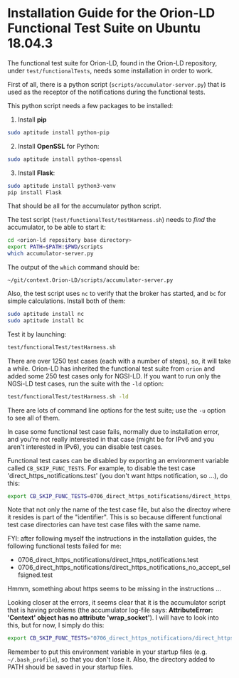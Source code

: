 # Installation Guide for the Orion-LD Functional Test Suite on Ubuntu 18.04.3

The functional test suite for Orion-LD, found in the Orion-LD repository, under `test/functionalTests`, needs some installation in order to work.

First of all, there is a python script (`scripts/accumulator-server.py`) that is used as the receptor of the notifications during the functional tests.

This python script needs a few packages to be installed:

1. Install **pip**
```bash
sudo aptitude install python-pip
```

2. Install **OpenSSL** for Python:
```bash
sudo aptitude install python-openssl
```

3. Install **Flask**:
```bash
sudo aptitude install python3-venv
pip install Flask
```

That should be all for the accumulator python script.

The test script (`test/functionalTest/testHarness.sh`) needs to *find* the accumulator, to be able to start it:
```bash
cd <orion-ld repository base directory>
export PATH=$PATH:$PWD/scripts
which accumulator-server.py
```

The output of the `which` command should be:

```text
~/git/context.Orion-LD/scripts/accumulator-server.py
```

Also, the test script uses `nc` to verify that the broker has started, and `bc` for simple calculations.
Install both of them:
```bash
sudo aptitude install nc
sudo aptitude install bc
```

Test it by launching:
```bash
test/functionalTest/testHarness.sh
```

There are over 1250 test cases (each with a number of steps), so, it will take a while.
Orion-LD has inherited the functional test suite from `orion` and added some 250 test cases only for NGSI-LD.
If you want to run only the NGSi-LD test cases, run the suite with the `-ld` option:

```bash
test/functionalTest/testHarness.sh -ld
```

There are lots of command line options for the test suite; use the `-u` option to see all of them.

In case some functional test case fails, normally due to installation error, and you're not really interested in that case (might be for IPv6 and you aren't interested in IPv6), you can disable test cases.

Functional test cases can be disabled by exporting an environment variable called `CB_SKIP_FUNC_TESTS`.
For example, to disable the test case 'direct_https_notifications.test' (you don't want https notification, so ...), do this:

```bash
export CB_SKIP_FUNC_TESTS=0706_direct_https_notifications/direct_https_notifications.test
```
Note that not only the name of the test case file, but also the directoy where it resides is part of the "identifier".
This is so because different functional test case directories can have test case files with the same name.

FYI: after following myself the instructions in the installation guides, the following functional tests failed for me:

* 0706_direct_https_notifications/direct_https_notifications.test
* 0706_direct_https_notifications/direct_https_notifications_no_accept_selfsigned.test

Hmmm, something about https seems to be missing in the instructions ...

Looking closer at the errors, it seems clear that it is the accumulator script that is having problems (the accumulator log-file says: **AttributeError: 'Context' object has no attribute 'wrap_socket'**).
I will have to look into this, but for now, I simply do this:

```bash
export CB_SKIP_FUNC_TESTS="0706_direct_https_notifications/direct_https_notifications.test 0706_direct_https_notifications/direct_https_notifications_no_accept_selfsigned.test"
```

Remember to put this environment variable in your startup files (e.g. `~/.bash_profile`), so that you don't lose it.
Also, the directory added to PATH should be saved in your startup files.
